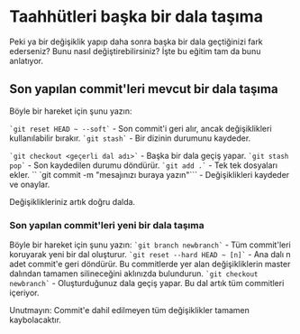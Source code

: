 # Taahhütleri başka bir dala taşıma
Peki ya bir değişiklik yapıp daha sonra başka bir dala geçtiğinizi fark ederseniz?
Bunu nasıl değiştirebilirsiniz? İşte bu eğitim tam da bunu anlatıyor.

## Son yapılan commit'leri mevcut bir dala taşıma
Böyle bir hareket için şunu yazın:

`` `git reset HEAD ~ --soft` `` - Son commit'i geri alır, ancak değişiklikleri kullanılabilir bırakır.
`` `git stash` `` - Bir dizinin durumunu kaydeder.

`` `git checkout <geçerli dal adı>` `` - Başka bir dala geçiş yapar.
`` `git stash pop` `` - Son kaydedilen durumu döndürür.
`` `git add .` `` - Tek tek dosyaları ekler.
`` `git commit -m "mesajınızı buraya yazın"``` - Değişiklikleri kaydeder ve onaylar.

Değişiklikleriniz artık doğru dalda.


### Son yapılan commit'leri yeni bir dala taşıma
Böyle bir hareket için şunu yazın:
`` `git branch newbranch` `` - Tüm commit'leri koruyarak yeni bir dal oluşturur.
`` `git reset --hard HEAD ~ [n]` `` - Ana dalı n adet commit'e geri döndürür. Bu commitlerde yer alan değişikliklerin master dalından tamamen silineceğini aklınızda bulundurun.
`` `git checkout newbranch` `` - Oluşturduğunuz dala geçiş yapar. Bu dal artık tüm commitleri içeriyor.

Unutmayın: Commit'e dahil edilmeyen tüm değişiklikler tamamen kaybolacaktır.